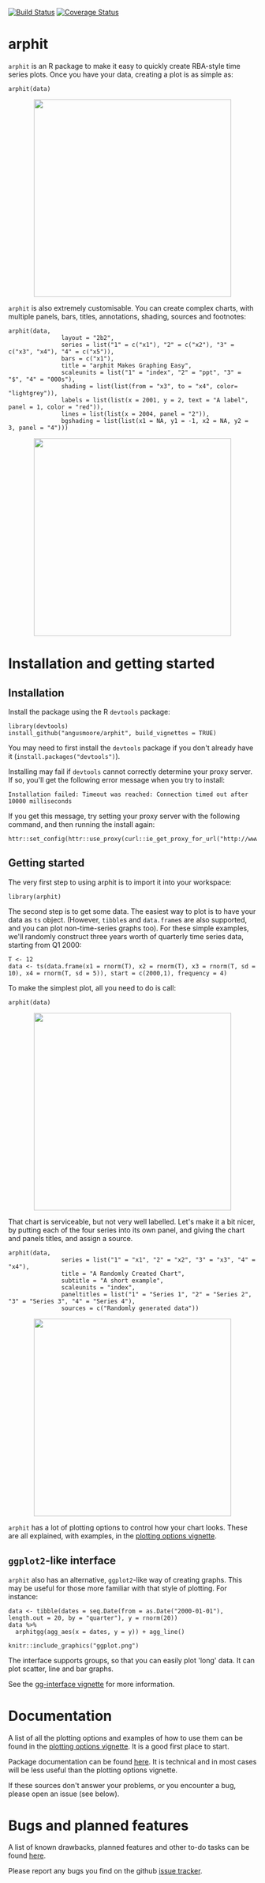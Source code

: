 [![Build Status](https://travis-ci.org/angusmoore/arphit.svg?branch=master)](https://travis-ci.org/angusmoore/arphit)
[![Coverage Status](https://coveralls.io/repos/github/angusmoore/arphit/badge.svg?branch=master)](https://coveralls.io/github/angusmoore/arphit?branch=master)

# arphit

`arphit` is an R package to make it easy to quickly create RBA-style time series plots. Once you have your data, creating a plot is as simple as:
```
arphit(data)
```
<p align="center">
  <img src="https://angusmoore.github.io/arphit/images/simple_example.png" width="400px" />
</p>

`arphit` is also extremely customisable. You can create complex charts, with multiple panels, bars, titles, annotations, shading, sources and footnotes:
```
arphit(data,
               layout = "2b2",
               series = list("1" = c("x1"), "2" = c("x2"), "3" = c("x3", "x4"), "4" = c("x5")),
               bars = c("x1"),
               title = "arphit Makes Graphing Easy",
               scaleunits = list("1" = "index", "2" = "ppt", "3" = "$", "4" = "000s"),
               shading = list(list(from = "x3", to = "x4", color= "lightgrey")),
               labels = list(list(x = 2001, y = 2, text = "A label", panel = 1, color = "red")),
               lines = list(list(x = 2004, panel = "2")),
               bgshading = list(list(x1 = NA, y1 = -1, x2 = NA, y2 = 3, panel = "4")))
```
<p align="center">
  <img src="https://angusmoore.github.io/arphit/images/complex_example.png" width="400px" />
</p>

# Installation and getting started

## Installation

Install the package using the R `devtools` package:
```
library(devtools)
install_github("angusmoore/arphit", build_vignettes = TRUE)
```

You may need to first install the `devtools` package if you don't already have it (`install.packages("devtools")`).

Installing may fail if `devtools` cannot correctly determine your proxy server. If so, you'll get the following error message when you try to install:
```
Installation failed: Timeout was reached: Connection timed out after 10000 milliseconds
```
If you get this message, try setting your proxy server with the following command, and then running the install again:
```
httr::set_config(httr::use_proxy(curl::ie_get_proxy_for_url("http://www.google.com")))
```

## Getting started

The very first step to using arphit is to import it into your workspace:
```
library(arphit)
```

The second step is to get some data. The easiest way to plot is to have your data as `ts` object. (However, `tibble`s and `data.frame`s are also supported, and you can plot non-time-series graphs too). For these simple examples, we'll randomly construct three years worth of quarterly time series data, starting from Q1 2000:
```
T <- 12
data <- ts(data.frame(x1 = rnorm(T), x2 = rnorm(T), x3 = rnorm(T, sd = 10), x4 = rnorm(T, sd = 5)), start = c(2000,1), frequency = 4)
```

To make the simplest plot, all you need to do is call:
```
arphit(data)
```
<p align="center">
  <img src="https://angusmoore.github.io/arphit/images/nooptions.png" width="400px" />
</p>

That chart is serviceable, but not very well labelled. Let's make it a bit nicer, by putting each of the four series into its own panel, and giving the chart and panels titles, and assign a source.
```
arphit(data,
               series = list("1" = "x1", "2" = "x2", "3" = "x3", "4" = "x4"),
               title = "A Randomly Created Chart",
               subtitle = "A short example",
               scaleunits = "index",
               paneltitles = list("1" = "Series 1", "2" = "Series 2", "3" = "Series 3", "4" = "Series 4"),
               sources = c("Randomly generated data"))
```
<p align="center">
  <img src="https://angusmoore.github.io/arphit/images/lotsofoptions.png" width="400px" />
</p>

`arphit` has a lot of plotting options to control how your chart looks. These are all explained, with examples, in the [plotting options vignette](https://angusmoore.github.io/arphit/plotting-options.html).

## ``ggplot2``-like interface

`arphit` also has an alternative, `ggplot2`-like way of creating graphs. This may be useful for those more familiar with that style of plotting. For instance:
```
data <- tibble(dates = seq.Date(from = as.Date("2000-01-01"), length.out = 20, by = "quarter"), y = rnorm(20))
data %>% 
  arphitgg(agg_aes(x = dates, y = y)) + agg_line()
```
```{r, out.width = "50%", echo = FALSE, fig.align="center"}
knitr::include_graphics("ggplot.png")
```
The interface supports groups, so that you can easily plot 'long' data. It can plot scatter, line and bar graphs. 

See the [gg-interface vignette](https://angusmoore.github.io/arphit/gg-interface.html) for more information.

# Documentation

A list of all the plotting options and examples of how to use them can be found in the [plotting options vignette](https://angusmoore.github.io/arphit/plotting-options.html). It is a good first place to start.

Package documentation can be found [here](https://angusmoore.github.io/arphit/arphit.pdf). It is technical and in most cases will be less useful than the plotting options vignette.

If these sources don't answer your problems, or you encounter a bug, please open an issue (see below).

# Bugs and planned features

A list of known drawbacks, planned features and other to-do tasks can be found [here](https://angusmoore.github.io/arphit/todo.html).

Please report any bugs you find on the github [issue tracker](https://github.com/angusmoore/arphit/issues).
